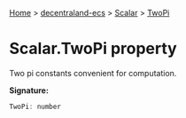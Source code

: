 [Home](./index) &gt; [decentraland-ecs](./decentraland-ecs.md) &gt; [Scalar](./decentraland-ecs.scalar.md) &gt; [TwoPi](./decentraland-ecs.scalar.twopi.md)

# Scalar.TwoPi property

Two pi constants convenient for computation.

**Signature:**
```javascript
TwoPi: number
```
